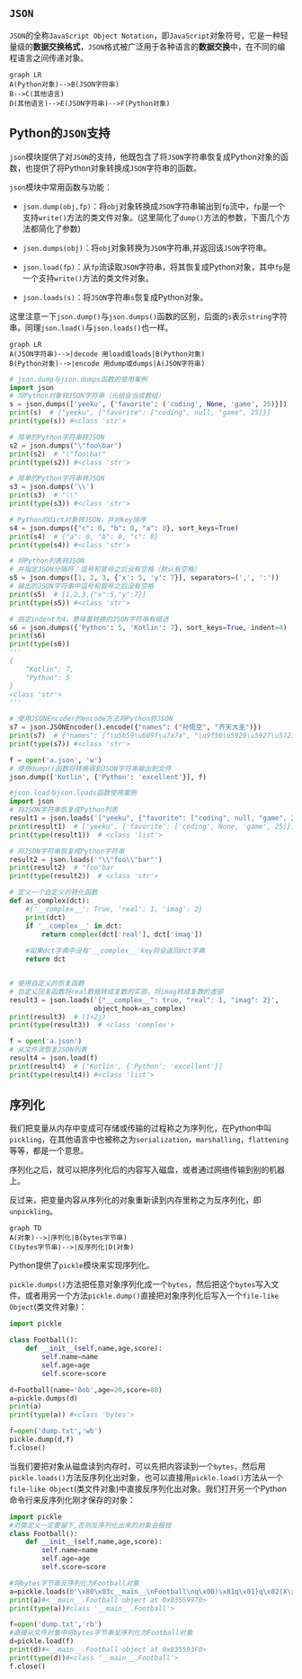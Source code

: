 ## `JSON`

`JSON`的全称`JavaScript Object Notation`，即`JavaScript`对象符号，它是一种轻量级的**数据交换格式**，`JSON`格式被广泛用于各种语言的**数据交换**中，在不同的编程语言之间传递对象。

```mermaid
graph LR
A(Python对象)-->B(JSON字符串)
B-->C(其他语言)
D(其他语言)-->E(JSON字符串)-->F(Python对象)
```

## Python的`JSON`支持

`json`模块提供了对`JSON`的支持，他既包含了将`JSON`字符串恢复成Python对象的函数，也提供了将Python对象转换成`JSON`字符串的函数。



`json`模块中常用函数与功能：

- `json.dump(obj,fp)`：将`obj`对象转换成`JSON`字符串输出到`fp`流中，`fp`是一个支持`write()`方法的类文件对象。(这里简化了`dump()`方法的参数，下面几个方法都简化了参数)

- `json.dumps(obj)`：将`obj`对象转换为`JSON`字符串,并返回该`JSON`字符串。
- `json.load(fp)`：从`fp`流读取`JSON`字符串，将其恢复成Python对象，其中`fp`是一个支持`write()`方法的类文件对象。
- `json.loads(s)`：将`JSON`字符串`s`恢复成Python对象。

这里注意一下`json.dump()`与`json.dumps()`函数的区别，后面的`s`表示`string`字符串。同理`json.load()`与`json.loads()`也一样。

```mermaid
graph LR
A(JSON字符串)-->|decode 用load或loads|B(Python对象)
B(Python对象)-->|encode 用dump或dumps|A(JSON字符串)
```

```python
# json.dump与json.dumps函数的使用案例
import json
# 将Python对象转JSON字符串（元组会当成数组）
s = json.dumps(['yeeku', {'favorite': ('coding', None, 'game', 25)}])
print(s)  # ["yeeku", {"favorite": ["coding", null, "game", 25]}]
print(type(s)) #<class 'str'>

# 简单的Python字符串转JSON
s2 = json.dumps("\"foo\bar")
print(s2)  # "\"foo\bar"
print(type(s2)) #<class 'str'>

# 简单的Python字符串转JSON
s3 = json.dumps('\\')
print(s3)  # "\\"
print(type(s3)) #<class 'str'>

# Python的dict对象转JSON，并对key排序
s4 = json.dumps({"c": 0, "b": 0, "a": 0}, sort_keys=True)
print(s4)  # {"a": 0, "b": 0, "c": 0}
print(type(s4)) #<class 'str'>

# 将Python列表转JSON
# 并指定JSON分隔符：逗号和冒号之后没有空格（默认有空格）
s5 = json.dumps([1, 2, 3, {'x': 5, 'y': 7}], separators=(',', ':'))
# 输出的JSON字符串中逗号和冒号之后没有空格
print(s5)  # [1,2,3,{"x":5,"y":7}]
print(type(s5)) #<class 'str'>

# 指定indent为4，意味着转换的JSON字符串有缩进
s6 = json.dumps({'Python': 5, 'Kotlin': 7}, sort_keys=True, indent=4)
print(s6)
print(type(s6))
'''
{
    "Kotlin": 7,
    "Python": 5
}
<class 'str'>
'''

# 使用JSONEncoder的encode方法将Python转JSON
s7 = json.JSONEncoder().encode({"names": ("孙悟空", "齐天大圣")})
print(s7)  # {"names": ["\u5b59\u609f\u7a7a", "\u9f50\u5929\u5927\u5723"]}
print(type(s7)) #<class 'str'>

f = open('a.json', 'w')
# 使用dump()函数将转换得到JSON字符串输出到文件
json.dump(['Kotlin', {'Python': 'excellent'}], f)
```

```python
#json.load与json.loads函数使用案例
import json
# 将JSON字符串恢复成Python列表
result1 = json.loads('["yeeku", {"favorite": ["coding", null, "game", 25]}]')
print(result1)  # ['yeeku', {'favorite': ['coding', None, 'game', 25]}]
print(type(result1))  # <class 'list'>

# 将JSON字符串恢复成Python字符串
result2 = json.loads('"\\"foo\\"bar"')
print(result2)  # "foo"bar
print(type(result2))  # <class 'str'>

# 定义一个自定义的转化函数
def as_complex(dct):
    #{'__complex__': True, 'real': 1, 'imag': 2}
    print(dct)
    if '__complex__' in dct:
        return complex(dct['real'], dct['imag'])
    
    #如果dct字典中没有'__complex__'key则会返回dct字典
    return dct


# 使用自定义的恢复函数
# 自定义回复函数将real数据转成复数的实部，将imag转成复数的虚部
result3 = json.loads('{"__complex__": true, "real": 1, "imag": 2}',
                     object_hook=as_complex)
print(result3)  # (1+2j)
print(type(result3))  # <class 'complex'>

f = open('a.json')
# 从文件流恢复JSON列表
result4 = json.load(f)
print(result4)  # ['Kotlin', {'Python': 'excellent'}]
print(type(result4)) #<class 'list'>
```



## 序列化

我们把变量从内存中变成可存储或传输的过程称之为序列化，在Python中叫`pickling`，在其他语言中也被称之为`serialization`，`marshalling`，`flattening`等等，都是一个意思。



序列化之后，就可以把序列化后的内容写入磁盘，或者通过网络传输到别的机器上。

反过来，把变量内容从序列化的对象重新读到内存里称之为反序列化，即`unpickling`。

```mermaid
graph TD
A(对象)-->|序列化|B(bytes字节串)
C(bytes字节串)-->|反序列化|D(对象)
```

Python提供了`pickle`模块来实现序列化。

`pickle.dumps()`方法把任意对象序列化成一个`bytes`，然后把这个`bytes`写入文件。或者用另一个方法`pickle.dump()`直接把对象序列化后写入一个`file-like Object`(类文件对象)：

```python
import pickle

class Football():
    def __init__(self,name,age,score):
        self.name=name
        self.age=age
        self.score=score

d=Football(name='Bob',age=20,score=88)
a=pickle.dumps(d)
print(a) 
print(type(a)) #<class 'bytes'>

f=open('dump.txt','wb')
pickle.dump(d,f)
f.close()
```



当我们要把对象从磁盘读到内存时，可以先把内容读到一个`bytes`，然后用`pickle.loads()`方法反序列化出对象，也可以直接用`pickle.load()`方法从一个`file-like Object`(类文件对象)中直接反序列化出对象。我们打开另一个Python命令行来反序列化刚才保存的对象：

```python
import pickle
#对类定义一定要留下,否则反序列化出来的对象会报错
class Football():
    def __init__(self,name,age,score):
        self.name=name
        self.age=age
        self.score=score

#将bytes字节串反序列化为Football对象
a=pickle.loads(b'\x80\x03c__main__\nFootball\nq\x00)\x81q\x01}q\x02(X\x04\x00\x00\x00nameq\x03X\x03\x00\x00\x00Bobq\x04X\x03\x00\x00\x00ageq\x05K\x14X\x05\x00\x00\x00scoreq\x06KXub.')
print(a)#<__main__.Football object at 0x03559970>
print(type(a))#class '__main__.Football'>

f=open('dump.txt','rb')
#直接从文件对象中将bytes字节串反序列化为Football对象
d=pickle.load(f)
print(d)#<__main__.Football object at 0x035593F0>
print(type(d))#<class '__main__.Football'>
f.close()
```


